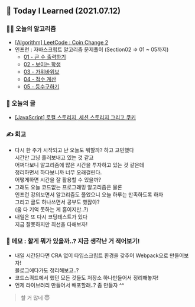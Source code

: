 ## 🚀 Today I Learned (2021.07.12)

### **👨‍💻 오늘의 알고리즘**

-   [[Algorithm] LeetCode : Coin Change 2](https://codi-rano.tistory.com/141)
-   인프런 : 자바스크립트 알고리즘 문제풀이 (Section02 => 01 ~ 05까지)
    -   [01 - 큰 수 출력하기](https://github.com/17-sss/Algorithm/blob/master/codes/Inflearn-JS_Algorithm/Section02/01-%ED%81%B0%20%EC%88%98%20%EC%B6%9C%EB%A0%A5%ED%95%98%EA%B8%B0/01.md)
    -   [02 - 보이는 학생](https://github.com/17-sss/Algorithm/blob/master/codes/Inflearn-JS_Algorithm/Section02/02-%EB%B3%B4%EC%9D%B4%EB%8A%94%20%ED%95%99%EC%83%9D/02.md)
    -   [03 - 가위바위보](https://github.com/17-sss/Algorithm/blob/master/codes/Inflearn-JS_Algorithm/Section02/03-%EA%B0%80%EC%9C%84%EB%B0%94%EC%9C%84%EB%B3%B4/03.md)
    -   [04 - 점수 계산](https://github.com/17-sss/Algorithm/blob/master/codes/Inflearn-JS_Algorithm/Section02/04-%EC%A0%90%EC%88%98%EA%B3%84%EC%82%B0/04.md)
    -   [05 - 등수구하기](https://github.com/17-sss/Algorithm/blob/master/codes/Inflearn-JS_Algorithm/Section02/05-%EB%93%B1%EC%88%98%20%EA%B5%AC%ED%95%98%EA%B8%B0/05.md)

### **📑 오늘의 글**

-   [[JavaScript] 로컬 스토리지, 세션 스토리지 그리고 쿠키](https://codi-rano.tistory.com/140)

### **✍️ 회고**

-   다시 한 주가 시작되고 난 오늘도 뭐할까? 하고 고민했다  
    시간만 그냥 흘러보내고 있는 것 같고  
    어쩌다보니 알고리즘에 많은 시간을 투자하고 있는 것 같은데  
    정리하면서 하다보니까 너무 오래걸린다.  
    어떻게하면 시간을 잘 활용할 수 있을까?
-   그래도 오늘 코드없는 프로그래밍 알고리즘은 물론  
    인프런 강의보면서 알고리즘도 풀었으니 오늘 하루는 만족하도록 하자  
    그리고 글도 하나쓰면서 공부도 했잖아?  
    (음 다 기억 못하는 게 흠이지만..?)
-   내일은 또 다시 코딩테스트가 있다  
    지금 잘못하지만 최선을 다해보자!

### **👀 메모** : 할게 뭐가 있을까..? 지금 생각난 거 적어보기!

-   내일 시간된다면 CRA 없이 타입스크립트 환경을 갖추어 Webpack으로 만들어보자!  
    블로그에다가도 정리해보고..?
-   코드스쿼드에서 했던 모든 것들도 저장소 하나만들어서 정리해놓자!
-   언제 라이브러리 만들어서 배포할래..? 좀 만들자 ^^

> 할 거 많네 😇
